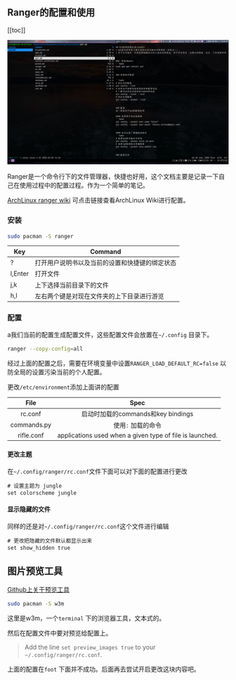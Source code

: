 ## Ranger的配置和使用
[[toc]]

![ranger的配置截图](./images/ranger-screenshot.png)

Ranger是一个命令行下的文件管理器，快捷也好用，这个文档主要是记录一下自己在使用过程中的配置过程。作为一个简单的笔记。

[ArchLinux ranger wiki](https://wiki.archlinux.org/title/Ranger) 可点击链接查看ArchLinux Wiki进行配置。

### 安装
```bash
sudo pacman -S ranger
```

| Key     | Command                                        |
|---------|------------------------------------------------|
| ?       | 打开用户说明书以及当前的设置和快捷键的绑定状态 |
| l,Enter | 打开文件                                       |
| j,k     | 上下选择当前目录下的文件                       |
| h,l     | 左右两个键是对现在文件夹的上下目录进行游览     |

### 配置
a我们当前的配置生成配置文件，这些配置文件会放置在`~/.config` 目录下。
```bash
ranger --copy-config=all
```

经过上面的配置之后，需要在环境变量中设置`RANGER_LOAD_DEFAULT_RC=false` 以防全局的设置污染当前的个人配置。 

更改`/etc/environment`添加上面讲的配置

|     File    |                           Spec                           |
|:-----------:|:--------------------------------------------------------:|
|   rc.conf   |            启动时加载的commands和key bindings            |
| commands.py |                    使用`:` 加载的命令                    |
|  rifle.conf | applications used when a given type of file is launched. |

#### 更改主题
在`~/.config/ranger/rc.conf`文件下面可以对下面的配置进行更改

```
# 设置主题为 jungle
set colorscheme jungle
```

#### 显示隐藏的文件
同样的还是对`~/.config/ranger/rc.conf`这个文件进行编辑

```
# 更改把隐藏的文件默认都显示出来
set show_hidden true
```

##  图片预览工具

[Github上关于预览工具](https://github.com/ranger/ranger/wiki/Image-Previews) 

```bash
sudo pacman -S w3m
```

这里是w3m，一个`terminal` 下的浏览器工具，文本式的。

然后在配置文件中要对预览给配置上。
> Add the line `set preview_images true` to your `~/.config/ranger/rc.conf`.

上面的配置在`foot` 下面并不成功。后面再去尝试开启更改这块内容吧。




